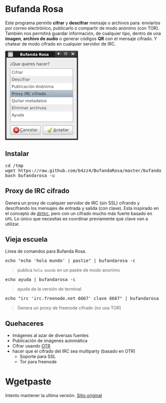 # Bufanda Rosa

Este programa permite **cifrar** y **descifrar** mensaje o archivos para: enviarlos por correo electrónico, publicarlo o compartir de modo anónimo (con TOR). 
También nos permitirá guardar información, de cualquier tipo, dentro de una **imagen**,  **archivo de audio** o generar códigos **QR** con el mensaje cifrado.
Y chatear de modo cifrado en cualquier servidor de IRC.

![captura del programa](img/cifrado.png)

## Instalar

<pre>
cd /tmp
wget https://raw.github.com/b4zz4/BufandaRosa/master/bufandarosa
bash bufandarosa -u
</pre>

## Proxy de IRC cifrado

Genera un proxy de cualquier servidor de IRC (sin SSL) cifrando y descifrando los mensajes de entrada y salida (con clave).
Esta inspirado en el concepto de [dirtirc](http://dirtirc.sf.net), pero con un cifrado mucho más fuerte basado en `GPG`.
Lo único que necesitas es coordinar previamente que clave van a utilizar.

## Vieja escuela

Linea de comandos para Bufanda Rosa.

<pre>
echo "echo 'hola mundo' | pastie" | bufandarosa -c
</pre>
> publica `hola mundo` en un pastie de modo anonimo

<pre>
echo ayuda | bufandarosa -c
</pre>
> ayuda de la versión de terminal

<pre>
echo "irc 'irc.freenode.net 6667' clave 6667" | bufandarosa -c
</pre>
> Genera un proxy de freenode cifrado (no usa TOR)

## Quehaceres

* Imágenes al azar de diversas fuentes
* Publicación de imágenes automática
* Cifrar usando [OTR](http://www.cypherpunks.ca/otr/)
* hacer que el cifrado del IRC sea multiparty (basado en OTR)
  * Soporte para SSL
  * Tor para freenode

# Wgetpaste

Intento mantener la ultima versión. [Sitio original](http://wgetpaste.zlin.dk/)
